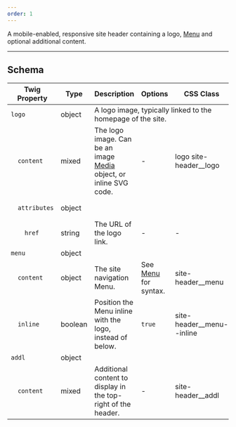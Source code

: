 ```yaml
---
order: 1
---
```

A mobile-enabled, responsive site header containing a logo, <a href="/patterns/molecules-menu/index.html">Menu</a> and optional additional content.
___
<h2 class="h3 font-family--sans-serif">Schema</h2>
<table class="table--minimal font-size--xsmall" role="table">
  <thead>
    <tr>
      <th>Twig Property</th>
      <th>Type</th>
      <th class="w-auto">Description</th>
      <th>Options</th>
      <th>CSS Class</th>
    </tr>
  </thead>
  <tbody>
    <tr>
      <td><code>logo</code></td>
      <td>object</td>
      <td colspan="4">A logo image, typically linked to the homepage of the site.</td>
    </tr>
    <tr>
      <td><pre>&nbsp;&nbsp;<code>content</code></pre></td>
      <td>mixed</td>
      <td>The logo image. Can be an image <a href="/patterns/atoms-media/index.html">Media</a> object, or inline SVG code.</td>
      <td>-</td>
      <td class="text-nowrap">logo site-header__logo</td>
    </tr>
    <tr>
      <td><pre>&nbsp;&nbsp;<code>attributes</code></pre></td>
      <td>object</td>
      <td colspan="4"></td>
    </tr>
    <tr>
      <td><pre>&nbsp;&nbsp;&nbsp;&nbsp;<code>href</code></pre></td>
      <td>string</td>
      <td>The URL of the logo link.</td>
      <td>-</td>
      <td>-</td>
    </tr>
    <tr>
      <td><code>menu</code></td>
      <td>object</td>
      <td colspan="4">
    </tr>
    <tr>
      <td><pre>&nbsp;&nbsp;<code>content</code></pre></td>
      <td>object</td>
      <td>The site navigation Menu.</td>
      <td class="text-nowrap">See <a href="/patterns/molecules-menu/index.html">Menu</a> for syntax.</td>
      <td class="text-nowrap">site-header__menu</td>
    </tr>
    <tr>
      <td><pre>&nbsp;&nbsp;<code>inline</code></pre></td>
      <td>boolean</td>
      <td>Position the Menu inline with the logo, instead of below.</td>
      <td><code>true</code></td>
      <td class="text-nowrap">site-header__menu--inline</td>
    </tr>
    <tr>
      <td><code>addl</code></td>
      <td>object</td>
      <td colspan="4">
    </tr>
    <tr>
      <td><pre>&nbsp;&nbsp;<code>content</code></pre></td>
      <td>mixed</td>
      <td>Additional content to display in the top-right of the header.</td>
      <td>-</td>
      <td>site-header__addl</td>
    </tr>
  </tbody>
</table>